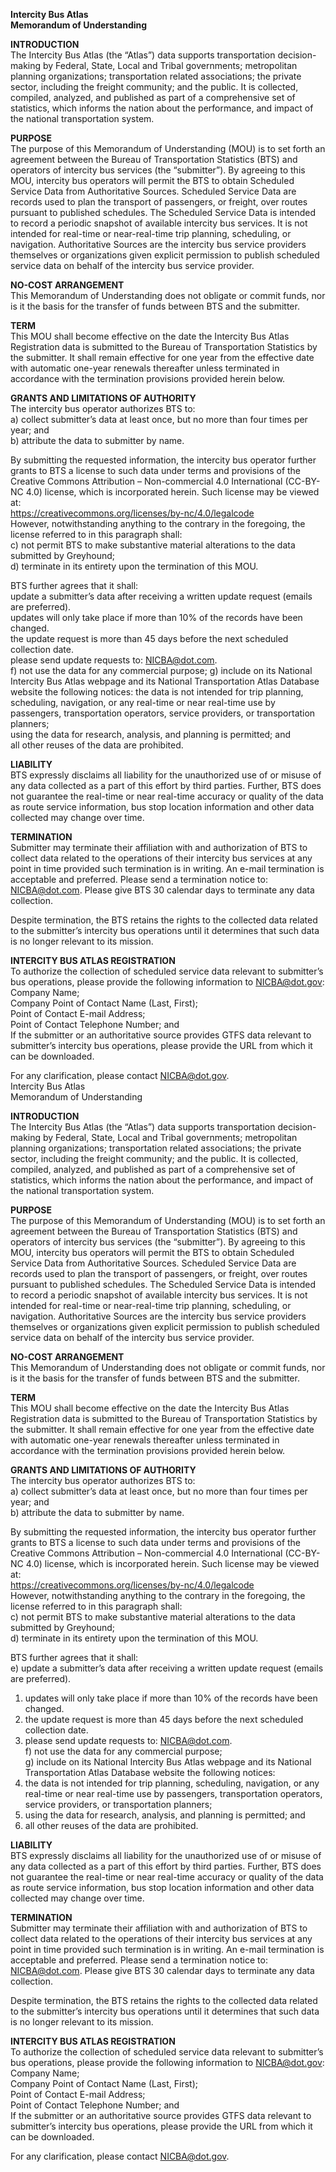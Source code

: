 
**Intercity Bus Atlas**  
**Memorandum of Understanding**  

**INTRODUCTION**  
The Intercity Bus Atlas (the “Atlas”) data supports transportation decision-making by Federal, State, Local and Tribal governments; metropolitan planning organizations; transportation related associations; the private sector, including the freight community; and the public.  It is collected, compiled, analyzed, and published as part of a comprehensive set of statistics, which informs the nation about the performance, and impact of the national transportation system.   

**PURPOSE**  
The purpose of this Memorandum of Understanding (MOU) is to set forth an agreement between the Bureau of Transportation Statistics (BTS) and operators of intercity bus services (the “submitter”).  By agreeing to this MOU, intercity bus operators will permit the BTS to obtain Scheduled Service Data from Authoritative Sources.  Scheduled Service Data are records used to plan the transport of passengers, or freight, over routes pursuant to published schedules. The Scheduled Service Data is intended to record a periodic snapshot of available intercity bus services. It is not intended for real-time or near-real-time trip planning, scheduling, or navigation. Authoritative Sources are the intercity bus service providers themselves or organizations given explicit permission to publish scheduled service data on behalf of the intercity bus service provider.  

**NO-COST ARRANGEMENT**  
This Memorandum of Understanding does not obligate or commit funds, nor is it the basis for the transfer of funds between BTS and the submitter.  

**TERM**  
This MOU shall become effective on the date the Intercity Bus Atlas Registration data is submitted to the Bureau of Transportation Statistics by the submitter.  It shall remain effective for one year from the effective date with automatic one-year renewals thereafter unless terminated in accordance with the termination provisions provided herein below.  

**GRANTS AND LIMITATIONS OF AUTHORITY**  
The intercity bus operator authorizes BTS to:  
a) collect submitter’s data at least once, but no more than four times per year; and  
b) attribute the data to submitter by name.  

By submitting the requested information, the intercity bus operator further grants to BTS a license to such data under terms and provisions of the Creative Commons Attribution – Non-commercial 4.0 International (CC-BY-NC 4.0) license, which is incorporated herein.  Such license may be viewed at:  
https://creativecommons.org/licenses/by-nc/4.0/legalcode  
However, notwithstanding anything to the contrary in the foregoing, the license referred to in this paragraph shall:  
c) not permit BTS to make substantive material alterations to the data submitted by Greyhound;  
d) terminate in its entirety upon the termination of this MOU.  

BTS further agrees that it shall:  
update a submitter’s data after receiving a written update request (emails are preferred).  
updates will only take place if more than 10% of the records have been changed.  
the update request is more than 45 days before the next scheduled collection date.  
please send update requests to: NICBA@dot.com.   
f) not use the data for any commercial purpose; 
g) include on its National Intercity Bus Atlas webpage and its National Transportation Atlas Database website the following notices:
the data is not intended for trip planning, scheduling, navigation, or any real-time or near real-time use by passengers, transportation operators, service providers, or transportation planners;  
using the data for research, analysis, and planning is permitted; and  
all other reuses of the data are prohibited.  

**LIABILITY**  
BTS expressly disclaims all liability for the unauthorized use of or misuse of any data collected as a part of this effort by third parties. Further, BTS does not guarantee the real-time or near real-time accuracy or quality of the data as route service information, bus stop location information and other data collected may change over time.  

**TERMINATION**  
Submitter may terminate their affiliation with and authorization of BTS to collect data related to the operations of their intercity bus services at any point in time provided such termination is in writing.  An e-mail termination is acceptable and preferred.  Please send a termination notice to: NICBA@dot.com.  Please give BTS 30 calendar days to terminate any data collection.  

Despite termination, the BTS retains the rights to the collected data related to the submitter’s intercity bus operations until it determines that such data is no longer relevant to its mission.  

**INTERCITY BUS ATLAS REGISTRATION**  
To authorize the collection of scheduled service data relevant to submitter’s bus operations, please provide the following information to NICBA@dot.gov:  
Company Name;  
Company Point of Contact Name (Last, First);  
Point of Contact E-mail Address;  
Point of Contact Telephone Number; and  
If the submitter or an authoritative source provides GTFS data relevant to submitter’s intercity bus operations, please provide the URL from which it can be downloaded.  

For any clarification, please contact NICBA@dot.gov.  
Intercity Bus Atlas  
Memorandum of Understanding  

**INTRODUCTION**  
The Intercity Bus Atlas (the “Atlas”) data supports transportation decision-making by Federal, State, Local and Tribal governments; metropolitan planning organizations; transportation related associations; the private sector, including the freight community; and the public.  It is collected, compiled, analyzed, and published as part of a comprehensive set of statistics, which informs the nation about the performance, and impact of the national transportation system.   

**PURPOSE**  
The purpose of this Memorandum of Understanding (MOU) is to set forth an agreement between the Bureau of Transportation Statistics (BTS) and operators of intercity bus services (the “submitter”).  By agreeing to this MOU, intercity bus operators will permit the BTS to obtain Scheduled Service Data from Authoritative Sources.  Scheduled Service Data are records used to plan the transport of passengers, or freight, over routes pursuant to published schedules. The Scheduled Service Data is intended to record a periodic snapshot of available intercity bus services. It is not intended for real-time or near-real-time trip planning, scheduling, or navigation. Authoritative Sources are the intercity bus service providers themselves or organizations given explicit permission to publish scheduled service data on behalf of the intercity bus service provider.  

**NO-COST ARRANGEMENT**  
This Memorandum of Understanding does not obligate or commit funds, nor is it the basis for the transfer of funds between BTS and the submitter.  

**TERM**  
This MOU shall become effective on the date the Intercity Bus Atlas Registration data is submitted to the Bureau of Transportation Statistics by the submitter.  It shall remain effective for one year from the effective date with automatic one-year renewals thereafter unless terminated in accordance with the termination provisions provided herein below.  

**GRANTS AND LIMITATIONS OF AUTHORITY**    
The intercity bus operator authorizes BTS to:    
a) collect submitter’s data at least once, but no more than four times per year; and    
b) attribute the data to submitter by name.    

By submitting the requested information, the intercity bus operator further grants to BTS a license to such data under terms and   provisions of the Creative Commons Attribution – Non-commercial 4.0 International (CC-BY-NC 4.0) license, which is incorporated herein.  Such license may be viewed at:   
https://creativecommons.org/licenses/by-nc/4.0/legalcode   
However, notwithstanding anything to the contrary in the foregoing, the license referred to in this paragraph shall:      
c) not permit BTS to make substantive material alterations to the data submitted by Greyhound;   
d) terminate in its entirety upon the termination of this MOU.  

BTS further agrees that it shall:   
e)  update a submitter’s data after receiving a written update request (emails are preferred).  
1. updates will only take place if more than 10% of the records have been changed.  
2. the update request is more than 45 days before the next scheduled collection date.  
3. please send update requests to: NICBA@dot.com.  
f) not use the data for any commercial purpose;   
g) include on its National Intercity Bus Atlas webpage and its National Transportation Atlas Database website the following notices:  
1. the data is not intended for trip planning, scheduling, navigation, or any real-time or near real-time use by passengers, transportation operators, service providers, or transportation planners;   
2. using the data for research, analysis, and planning is permitted; and  
3. all other reuses of the data are prohibited.  

**LIABILITY**  
BTS expressly disclaims all liability for the unauthorized use of or misuse of any data collected as a part of this effort by third parties. Further, BTS does not guarantee the real-time or near real-time accuracy or quality of the data as route service information, bus stop location information and other data collected may change over time.  

**TERMINATION**  
Submitter may terminate their affiliation with and authorization of BTS to collect data related to the operations of their intercity bus services at any point in time provided such termination is in writing.  An e-mail termination is acceptable and preferred.  Please send a termination notice to: NICBA@dot.com.  Please give BTS 30 calendar days to terminate any data collection.  

Despite termination, the BTS retains the rights to the collected data related to the submitter’s intercity bus operations until it determines that such data is no longer relevant to its mission.  

**INTERCITY BUS ATLAS REGISTRATION**  
To authorize the collection of scheduled service data relevant to submitter’s bus operations, please provide the following information to NICBA@dot.gov:  
Company Name;  
Company Point of Contact Name (Last, First);  
Point of Contact E-mail Address;  
Point of Contact Telephone Number; and  
If the submitter or an authoritative source provides GTFS data relevant to submitter’s intercity bus operations, please provide the URL from which it can be downloaded.  

For any clarification, please contact NICBA@dot.gov.  
